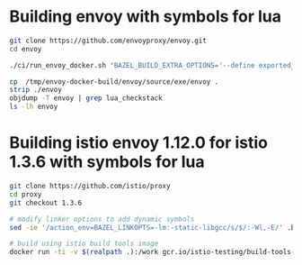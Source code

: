 # Building envoy with symbols for lua

```bash
git clone https://github.com/envoyproxy/envoy.git
cd envoy

./ci/run_envoy_docker.sh "BAZEL_BUILD_EXTRA_OPTIONS='--define exported_symbols=enabled'" './ci/do_ci.sh bazel.release.server_only'

cp  /tmp/envoy-docker-build/envoy/source/exe/envoy .
strip ./envoy
objdump -T envoy | grep lua_checkstack
ls -lh envoy
```


# Building istio envoy 1.12.0 for istio 1.3.6 with symbols for lua


```bash
git clone https://github.com/istio/proxy
cd proxy
git checkout 1.3.6

# modify linker options to add dynamic symbols
sed -ie '/action_env=BAZEL_LINKOPTS=-lm:-static-libgcc/s/$/:-Wl,-E/' .bazelrc

# build using istio build tools image
docker run -ti -v $(realpath .):/work gcr.io/istio-testing/build-tools-proxy:release-1.5-2020-01-27T22-54-35 "cd /work ; make build_envoy"
 ```

